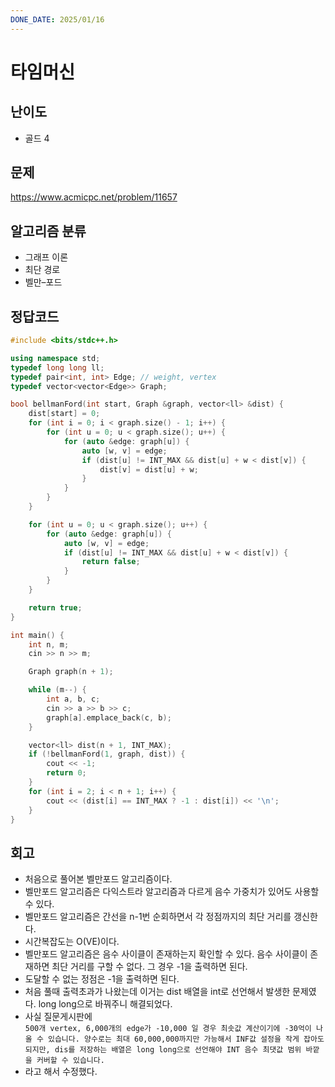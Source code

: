 ```yaml
---
DONE_DATE: 2025/01/16
---
```


# 타임머신

## 난이도

- 골드 4

## 문제

https://www.acmicpc.net/problem/11657

## 알고리즘 분류

- 그래프 이론
- 최단 경로
- 벨만–포드

## 정답코드

```c++
#include <bits/stdc++.h>

using namespace std;
typedef long long ll;
typedef pair<int, int> Edge; // weight, vertex
typedef vector<vector<Edge>> Graph;

bool bellmanFord(int start, Graph &graph, vector<ll> &dist) {
    dist[start] = 0;
    for (int i = 0; i < graph.size() - 1; i++) {
        for (int u = 0; u < graph.size(); u++) {
            for (auto &edge: graph[u]) {
                auto [w, v] = edge;
                if (dist[u] != INT_MAX && dist[u] + w < dist[v]) {
                    dist[v] = dist[u] + w;
                }
            }
        }
    }

    for (int u = 0; u < graph.size(); u++) {
        for (auto &edge: graph[u]) {
            auto [w, v] = edge;
            if (dist[u] != INT_MAX && dist[u] + w < dist[v]) {
                return false;
            }
        }
    }

    return true;
}

int main() {
    int n, m;
    cin >> n >> m;

    Graph graph(n + 1);

    while (m--) {
        int a, b, c;
        cin >> a >> b >> c;
        graph[a].emplace_back(c, b);
    }

    vector<ll> dist(n + 1, INT_MAX);
    if (!bellmanFord(1, graph, dist)) {
        cout << -1;
        return 0;
    }
    for (int i = 2; i < n + 1; i++) {
        cout << (dist[i] == INT_MAX ? -1 : dist[i]) << '\n';
    }
}
```

## 회고

- 처음으로 풀어본 벨만포드 알고리즘이다.
- 벨만포드 알고리즘은 다익스트라 알고리즘과 다르게 음수 가중치가 있어도 사용할 수 있다.
- 벨만포드 알고리즘은 간선을 n-1번 순회하면서 각 정점까지의 최단 거리를 갱신한다.
- 시간복잡도는 O(VE)이다.
- 벨만포드 알고리즘은 음수 사이클이 존재하는지 확인할 수 있다. 음수 사이클이 존재하면 최단 거리를 구할 수 없다. 그 경우 -1을 출력하면 된다.
- 도달할 수 없는 정점은 -1을 출력하면 된다.
- 처음 풀때 출력초과가 나왔는데 이거는 dist 배열을 int로 선언해서 발생한 문제였다. long long으로 바꿔주니 해결되었다.
- 사실 질문게시판에  
`500개 vertex, 6,000개의 edge가 -10,000 일 경우 최솟값 계산이기에 -30억이 나올 수 있습니다. 양수로는 최대 60,000,000까지만 가능해서 INF값 설정을 작게 잡아도 되지만, dis를 저장하는 배열은 long long으로 선언해야 INT 음수 최댓값 범위 바깥을 커버할 수 있습니다.`
- 라고 해서 수정했다.


